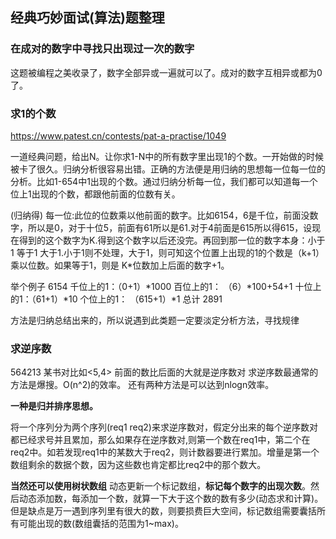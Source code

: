 ## 经典巧妙面试(算法)题整理

### 在成对的数字中寻找只出现过一次的数字

这题被编程之美收录了，数字全部异或一遍就可以了。成对的数字互相异或都为0了。

### 求1的个数

<a>https://www.patest.cn/contests/pat-a-practise/1049</a>

一道经典问题，给出N。让你求1-N中的所有数字里出现1的个数。一开始做的时候被卡了很久。归纳分析很容易出错。正确的方法便是用归纳的思想每一位每一位的分析。比如1-654中1出现的个数。通过归纳分析每一位，我们都可以知道每一个位上1出现的个数，都跟他前面的位数有关。

(归纳得)
每一位:此位的位数乘以他前面的数字。比如6154，6是千位，前面没数字，所以是0，对于十位5，前面有61所以是61.对于4前面是615所以得615，设现在得到的这个数字为K.得到这个数字以后还没完。再回到那一位的数字本身：小于1 等于1 大于1.小于1则不处理，大于1，则可知这个位置上出现的1的个数是（k+1）乘以位数。如果等于1，则是 K*位数加上后面的数字+1。

举个例子 6154
千位上的1：（0+1）*1000
百位上的1： （6）*100+54+1
十位上的1：（61+1）*10
个位上的1： （615+1）*1
总计 2891

方法是归纳总结出来的，所以说遇到此类题一定要淡定分析方法，寻找规律

### 求逆序数
564213 某书对比如<5,4> 前面的数比后面的大就是逆序数对
求逆序数最通常的方法是爆搜。O(n^2)的效率。
还有两种方法是可以达到nlogn效率。

**一种是归并排序思想。**

将一个序列分为两个序列(req1 req2)来求逆序数对，假定分出来的每个逆序数对都已经求号并且累加，那么如果存在逆序数对,则第一个数在req1中，第二个在req2中。如若发现req1中的某数大于req2，则计数器要进行累加。增量是第一个数组剩余的数据个数，因为这些数也肯定都比req2中的那个数大。

**当然还可以使用树状数组**
动态更新一个标记数组，**标记每个数字的出现次数**。然后动态添加数，每添加一个数，就算一下大于这个数的数有多少(动态求和计算)。但是缺点是万一遇到序列里有很大的数，则要损费巨大空间，标记数组需要囊括所有可能出现的数(数组囊括的范围为1~max)。
